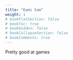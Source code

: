 ```yaml
---
title: "Kami Sam"
weight: 1
# bookFlatSection: false
# bookToc: true
# bookHidden: false
# bookCollapseSection: false
# bookComments: true
---
```

Pretty good at games